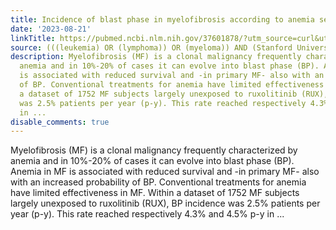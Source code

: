 ```yaml
---
title: Incidence of blast phase in myelofibrosis according to anemia severity
date: '2023-08-21'
linkTitle: https://pubmed.ncbi.nlm.nih.gov/37601878/?utm_source=curl&utm_medium=rss&utm_campaign=pubmed-2&utm_content=1Rkszs2HVZ2RHP33OibaNFew6VK-LzjJWTD4GwmLlk8B-wCceh&fc=20220923065203&ff=20230822180818&v=2.17.9.post6+86293ac
source: (((leukemia) OR (lymphoma)) OR (myeloma)) AND (Stanford University[Affiliation])
description: Myelofibrosis (MF) is a clonal malignancy frequently characterized by
  anemia and in 10%-20% of cases it can evolve into blast phase (BP). Anemia in MF
  is associated with reduced survival and -in primary MF- also with an increased probability
  of BP. Conventional treatments for anemia have limited effectiveness in MF. Within
  a dataset of 1752 MF subjects largely unexposed to ruxolitinib (RUX), BP incidence
  was 2.5% patients per year (p-y). This rate reached respectively 4.3% and 4.5% p-y
  in ...
disable_comments: true
---
```

Myelofibrosis (MF) is a clonal malignancy frequently characterized by anemia and in 10%-20% of cases it can evolve into blast phase (BP). Anemia in MF is associated with reduced survival and -in primary MF- also with an increased probability of BP. Conventional treatments for anemia have limited effectiveness in MF. Within a dataset of 1752 MF subjects largely unexposed to ruxolitinib (RUX), BP incidence was 2.5% patients per year (p-y). This rate reached respectively 4.3% and 4.5% p-y in ...